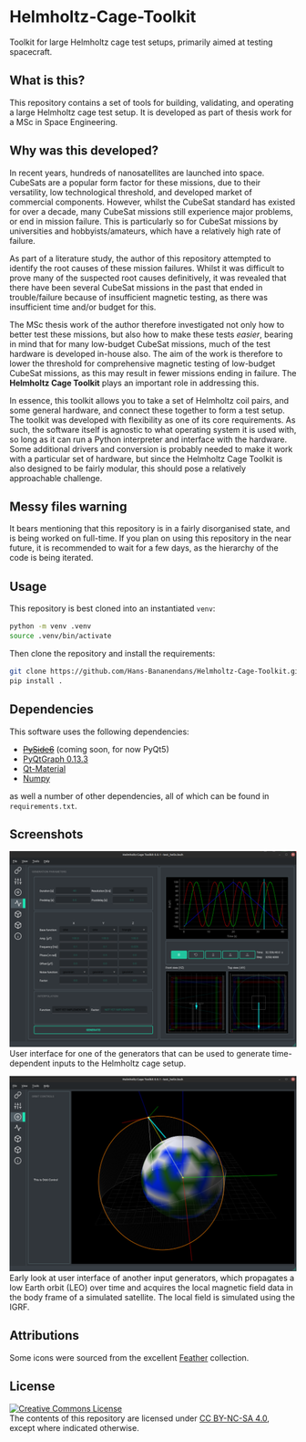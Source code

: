 # Helmholtz-Cage-Toolkit
Toolkit for large Helmholtz cage test setups, primarily aimed at testing spacecraft.


## What is this?
This repository contains a set of tools for building, validating, and operating a large Helmholtz cage test setup. It is developed as part of thesis work for a MSc in Space Engineering. 


## Why was this developed?
In recent years, hundreds of nanosatellites are launched into space. CubeSats are a popular form factor for these missions, due to their versatility, low technological threshold, and developed market of commercial components. However, whilst the CubeSat standard has existed for over a decade, many CubeSat missions still experience major problems, or end in mission failure. This is particularly so for CubeSat missions by universities and hobbyists/amateurs, which have a relatively high rate of failure.

As part of a literature study, the author of this repository attempted to identify the root causes of these mission failures. Whilst it was difficult to prove many of the suspected root causes definitively, it was revealed that there have been several CubeSat missions in the past that ended in trouble/failure because of insufficient magnetic testing, as there was insufficient time and/or budget for this.

The MSc thesis work of the author therefore investigated not only how to better test these missions, but also how to make these tests _easier_, bearing in mind that for many low-budget CubeSat missions, much of the test hardware is developed in-house also. The aim of the work is therefore to lower the threshold for comprehensive magnetic testing of low-budget CubeSat missions, as this may result in fewer missions ending in failure. The **Helmholtz Cage Toolkit** plays an important role in addressing this.

In essence, this toolkit allows you to take a set of Helmholtz coil pairs, and some general hardware, and connect these together to form a test setup. The toolkit was developed with flexibility as one of its core requirements. As such, the software itself is agnostic to what operating system it is used with, so long as it can run a Python interpreter and interface with the hardware. Some additional drivers and conversion is probably needed to make it work with a particular set of hardware, but since the Helmholtz Cage Toolkit is also designed to be fairly modular, this should pose a relatively approachable challenge.


## Messy files warning
It bears mentioning that this repository is in a fairly disorganised state, and is being worked on full-time. If you plan on using this repository in the near future, it is recommended to wait for a few days, as the hierarchy of the code is being iterated.


## Usage
This repository is best cloned into an instantiated `venv`:

```bash
python -m venv .venv
source .venv/bin/activate
```

Then clone the repository and install the requirements:
```bash
git clone https://github.com/Hans-Bananendans/Helmholtz-Cage-Toolkit.git
pip install .
```

## Dependencies
This software uses the following dependencies:
 * ~~[PySide6](https://pypi.org/project/PySide6/)~~ (coming soon, for now PyQt5)
 * [PyQtGraph 0.13.3](https://www.pyqtgraph.org/)
 * [Qt-Material](https://qt-material.readthedocs.io/en/latest/)
 * [Numpy](https://numpy.org/)

as well a number of other dependencies, all of which can be found in `requirements.txt`.

## Screenshots

![alt text](helmholtz_cage_toolkit/extras/screenshot_cyclics_ui.png?raw=true)
User interface for one of the generators that can be used to generate time-dependent inputs to the Helmholtz cage setup.

![alt text](helmholtz_cage_toolkit/extras/screenshot_orbital_early.png?raw=true)
Early look at user interface of another input generators, which propagates a low Earth orbit (LEO) over time and acquires the local magnetic field data in the body frame of a simulated satellite. The local field is simulated using the IGRF.


## Attributions
Some icons were sourced from the excellent [Feather](https://feathericons.com/) collection.


## License
<a rel="license" href="https://creativecommons.org/licenses/by-nc-sa/4.0/"><img alt="Creative Commons License" style="border-width:0" src="https://licensebuttons.net/l/by-nc-sa/4.0/88x31.png" /></a><br />
The contents of this repository are licensed under [CC BY-NC-SA 4.0](https://creativecommons.org/licenses/by-nc-sa/4.0/), except where indicated otherwise.

